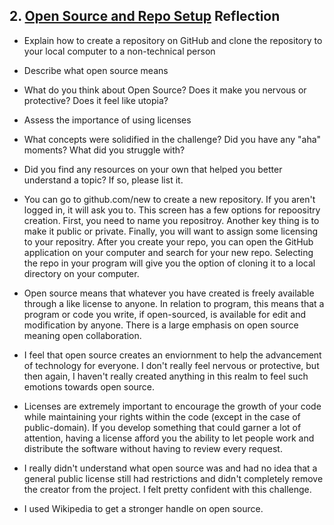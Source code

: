 ## 2. [Open Source and Repo Setup](2_set_up_repo/readme.md) Reflection

* Explain how to create a repository on GitHub and clone the repository to your local computer to a non-technical person
* Describe what open source means
* What do you think about Open Source? Does it make you nervous or protective? Does it feel like utopia?
* Assess the importance of using licenses
* What concepts were solidified in the challenge? Did you have any "aha" moments? What did you struggle with?
* Did you find any resources on your own that helped you better understand a topic? If so, please list it.

* You can go to github.com/new to create a new repository. If you aren't logged in, it will ask you to. This screen has a few options for repoositry creation. First, you need to name you repositroy. Another key thing is to make it public or private. Finally, you will want to assign some licensing to your repositry. After you create your repo, you can open the GitHub application on your computer and search for your new repo. Selecting the repo in your program will give you the option of cloning it to a local directory on your computer.
* Open source means that whatever you have created is freely available through a like license to anyone. In relation to program, this means that a program or code you write, if open-sourced, is available for edit and modification by anyone. There is a large emphasis on open source meaning open collaboration.
* I feel that open source creates an enviornment to help the advancement of technology for everyone. I don't really feel nervous or protective, but then again, I haven't really created anything in this realm to feel such emotions towards open source.
* Licenses are extremely important to encourage the growth of your code while maintaining your rights within the code (except in the case of public-domain). If you develop something that could garner a lot of attention, having a license afford you the ability to let people work and distribute the software without having to review every request.
* I really didn't understand what open source was and had no idea that a general public license still had restrictions and didn't completely remove the creator from the project. I felt pretty confident with this challenge.
* I used Wikipedia to get a stronger handle on open source.
